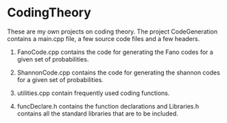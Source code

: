 # CodingTheory

These are my own projects on coding theory. The project CodeGeneration contains a main.cpp file, a few source code files and a few headers.

1. FanoCode.cpp contains the code for generating the Fano codes for a given set of probabilities. 

2. ShannonCode.cpp contains the code for generating the shannon codes for a given set of probabilities.

3. utilities.cpp contain frequently used coding functions.

4. funcDeclare.h contains the function declarations and Libraries.h contains all the standard libraries that are to be included.
